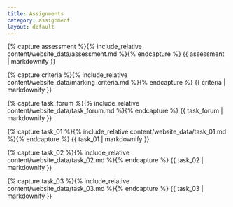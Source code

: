```yaml
---
title: Assignments
category: assignment
layout: default
---
```


{% capture assessment %}{% include_relative content/website_data/assessment.md %}{% endcapture %}
{{ assessment | markdownify }}

{% capture criteria %}{% include_relative content/website_data/marking_criteria.md %}{% endcapture %}
{{ criteria | markdownify }}

{% capture task_forum %}{% include_relative content/website_data/task_forum.md %}{% endcapture %}
{{ task_forum | markdownify }}

{% capture task_01 %}{% include_relative content/website_data/task_01.md %}{% endcapture %}
{{ task_01 | markdownify }}

{% capture task_02 %}{% include_relative content/website_data/task_02.md %}{% endcapture %}
{{ task_02 | markdownify }}

{% capture task_03 %}{% include_relative content/website_data/task_03.md %}{% endcapture %}
{{ task_03 | markdownify }}


